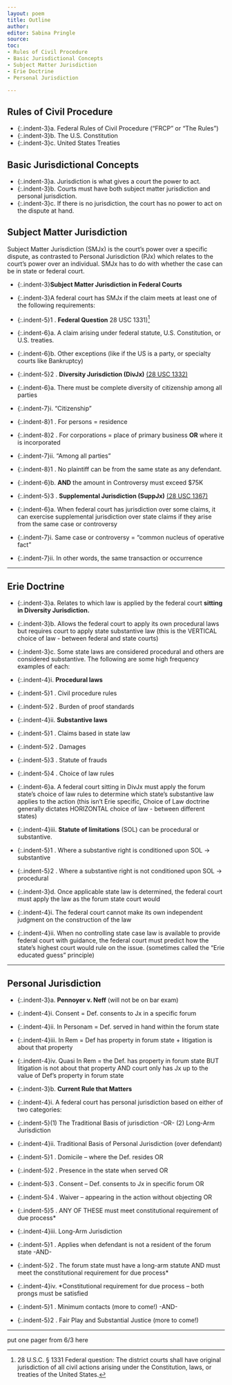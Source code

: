 ```yaml
---
layout: poem
title: Outline
author:
editor: Sabina Pringle
source:
toc:
- Rules of Civil Procedure
- Basic Jurisdictional Concepts
- Subject Matter Jurisdiction
- Erie Doctrine
- Personal Jurisdiction

---
```


## Rules of Civil Procedure

- {:.indent-3}a. Federal Rules of Civil Procedure (“FRCP” or “The Rules”)
- {:.indent-3}b. The U.S. Constitution
- {:.indent-3}c. United States Treaties

## Basic Jurisdictional Concepts

- {:.indent-3}a.	Jurisdiction is what gives a court the power to act.
- {:.indent-3}b.	Courts must have both subject matter jurisdiction and personal jurisdiction.
- {:.indent-3}c.	If there is no jurisdiction, the court has no power to act on the dispute at hand.

## Subject Matter Jurisdiction

Subject Matter Jurisdiction (SMJx) is the court’s power over a specific dispute, as contrasted to Personal Jurisdiction (PJx) which relates to the court’s power over an individual. SMJx has to do with whether the case can be in state or federal court.

- {:.indent-3}**Subject Matter Jurisdiction in Federal Courts**
- {:.indent-3}A federal court has SMJx if the claim meets at least one of the following requirements:

- {:.indent-5}1 . **Federal Question** 28 USC 1331)[^1]
- {:.indent-6}a.	A claim arising under federal statute, U.S. Constitution, or U.S. treaties.
- {:.indent-6}b.	Other exceptions (like if the US is a party, or specialty courts like Bankruptcy)

- {:.indent-5}2 .	**Diversity Jurisdiction (DivJx)** [(28 USC 1332)](https://www.law.cornell.edu/uscode/text/28/1332)
- {:.indent-6}a.	There must be complete diversity of citizenship among all parties
- {:.indent-7}i.	“Citizenship”
- {:.indent-8}1 .	For persons = residence
- {:.indent-8}2 .	For corporations = place of primary business **OR** where it is incorporated
- {:.indent-7}ii.	“Among all parties”
- {:.indent-8}1 .	No plaintiff can be from the same state as any defendant.
- {:.indent-6}b.	**AND** the amount in Controversy must exceed $75K

- {:.indent-5}3 .	**Supplemental Jurisdiction (SuppJx)** [(28 USC 1367)](https://www.law.cornell.edu/uscode/text/28/1367)
- {:.indent-6}a.	When federal court has jurisdiction over some claims, it can exercise supplemental jurisdiction over state claims if they arise from the same case or controversy
- {:.indent-7}i.	Same case or controversy = “common nucleus of operative fact”
- {:.indent-7}ii.	In other words, the same transaction or occurrence

[^1]:28 U.S.C. § 1331 Federal question: The district courts shall have original jurisdiction of all civil actions arising under the Constitution, laws, or treaties of the United States.
---

## Erie Doctrine

- {:.indent-3}a.	Relates to which law is applied by the federal court **sitting in Diversity Jurisdiction.**

- {:.indent-3}b.	Allows the federal court to apply its own procedural laws but requires court to apply state substantive law (this is the VERTICAL choice of law - between federal and state courts)

- {:.indent-3}c.	Some state laws are considered procedural and others are considered substantive. The following are some high frequency examples of each:

- {:.indent-4}i.	**Procedural laws**
- {:.indent-5}1 .	Civil procedure rules
- {:.indent-5}2 .	Burden of proof standards

- {:.indent-4}ii.	**Substantive laws**
- {:.indent-5}1 . Claims based in state law
- {:.indent-5}2 .	Damages
- {:.indent-5}3 .	Statute of frauds
- {:.indent-5}4 .	Choice of law rules
- {:.indent-6}a.	A federal court sitting in DivJx must apply the forum state’s choice of law rules to determine which state’s substantive law applies to the action (this isn’t Erie specific, Choice of Law doctrine generally dictates HORIZONTAL choice of law - between different states)

- {:.indent-4}iii.	**Statute of limitations** (SOL) can be procedural or substantive.
- {:.indent-5}1 .	Where a substantive right is conditioned upon SOL -> substantive
- {:.indent-5}2 .	Where a substantive right is not conditioned upon SOL -> procedural


- {:.indent-3}d.	Once applicable state law is determined, the federal court must apply the law as the forum state court would        
- {:.indent-4}i.	The federal court cannot make its own independent judgment on the construction of the law
- {:.indent-4}ii.	When no controlling state case law is available to provide federal court with guidance, the federal court must predict how the state’s highest court would rule on the issue. (sometimes called the “Erie educated guess” principle)

---

## Personal Jurisdiction

- {:.indent-3}a.	**Pennoyer v. Neff** (will not be on bar exam)

- {:.indent-4}i.	Consent = Def. consents to Jx in a specific forum
- {:.indent-4}ii.	In Personam = Def. served in hand within the forum state
- {:.indent-4}iii.	In Rem = Def has property in forum state + litigation is about that property
- {:.indent-4}iv.	Quasi In Rem = the Def. has property in forum state BUT litigation is not about that property AND court only has Jx up to the value of Def’s property in forum state

- {:.indent-3}b.	**Current Rule that Matters**

- {:.indent-4}i.	A federal court has personal jurisdiction based on either of two categories:
- {:.indent-5}(1) The Traditional Basis of jurisdiction -OR- (2) Long-Arm Jurisdiction

- {:.indent-4}ii.	Traditional Basis of Personal Jurisdiction (over defendant)
- {:.indent-5}1 .	Domicile – where the Def. resides OR
- {:.indent-5}2 .	Presence in the state when served OR
- {:.indent-5}3 .	Consent – Def. consents to Jx in specific forum OR
- {:.indent-5}4 .	Waiver – appearing in the action without objecting OR
- {:.indent-5}5 .	ANY OF THESE must meet constitutional requirement of due process*

- {:.indent-4}iii.	Long-Arm Jurisdiction
- {:.indent-5}1 .	Applies when defendant is not a resident of the forum state -AND-
- {:.indent-5}2 .	The forum state must have a long-arm statute AND must meet the constitutional requirement for due process*

- {:.indent-4}iv.	*Constitutional requirement for due process – both prongs must be satisfied
- {:.indent-5}1 .	Minimum contacts (more to come!) -AND-
- {:.indent-5}2 .	Fair Play and Substantial Justice (more to come!)

---

put one pager from 6/3 here
